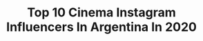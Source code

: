 ---
title: Top 10 Cinema Instagram Influencers In Argentina In 2020
description: >-
  Find top cinema Instagram influencers in Argentina in 2020. Most popular hashtags: #cuarentena #cine #photography #photo.
platform: Instagram
profiles:
  - username: "fiosargenti"
    fullname: >-
      Fio Sargenti
    location: "Argentina"
    followers: 54585
    engagement: 405
    commentsToLikes: 0.046448
    id: ck139i2g9lev90i19fe0ofheb
    verified: true
    hashtags: "#esunatrampa, #oscars, #hoytrasnoche, #casio"
  - username: "alexispuig"
    fullname: >-
      Alexis Puig
    location: "Argentina"
    followers: 34896
    engagement: 168
    commentsToLikes: 0.090316
    id: ck1353kxwzixq0i19pgoji42f
    verified: false
    hashtags: "#dracula, #christopherlee, #quedateencasa, #stevenspielberg"
  - username: "bangalter_cosplay"
    fullname: >-
      Sabrina  Bangalter
    location: "Argentina"
    followers: 9981
    engagement: 728
    commentsToLikes: 0.030721
    id: ck0u7r1fk5l3q0i19wxnsi680
    verified: false
    hashtags: "#elbromas, #instavideo, #galgadotfan, #instadaily"
  - username: "premiosfenix"
    fullname: >-
      Premios Fénix
    location: "Argentina"
    followers: 18167
    engagement: 211
    commentsToLikes: 0.052263
    id: ck5zo6kg8pvhq0i14xx4sw6b2
    verified: false
    hashtags: "#noalautogolpe, #premiosf, #colombia, #cdmx"
  - username: "maiaschwarz_ok"
    fullname: >-
      Maia Schwarz🪐
    location: "Argentina"
    followers: 56760
    engagement: 2674
    commentsToLikes: 0.012516
    id: ck5c67gu24vtr0i11vjoudsdw
    verified: false
    hashtags: "#2020, #blancoynegro, #primavera, #curly"
  - username: "dobledebruce"
    fullname: >-
      𝗕𝗿𝘂𝗰𝗲 𝗪𝗶𝗹𝗹𝗶𝘀     𝑫𝒐𝒖𝒃𝒍𝒆
    location: "Argentina"
    followers: 321935
    engagement: 380
    commentsToLikes: 0.022553
    id: ck0w0dsr4dopt0i19xdqqibgn
    verified: true
    hashtags: "#ataque77, #people, #repost, #eternity"
  - username: "maxighione"
    fullname: >-
      Maxi Ghione
    location: "Argentina"
    followers: 67746
    engagement: 178
    commentsToLikes: 0.093305
    id: ck6tihprf0ql70j71x41hg7c3
    verified: true
    hashtags: "#respeto, #amigos, #nosalgas, #josecarbajal"
  - username: "daniflombaum"
    fullname: >-
      FLOMBAUM
    location: "Argentina"
    followers: 116119
    engagement: 730
    commentsToLikes: 0.012945
    id: ck134rx8zxwim0i19fr94j20z
    verified: false
    hashtags: "#quotes, #megustaelarte, #mic, #morocha"
  - username: "santiracca"
    fullname: >-
      Santiago Racca
    location: "Argentina"
    followers: 9576
    engagement: 518
    commentsToLikes: 0.091664
    id: ck6030a0rkax20i14kkwf2lym
    verified: false
    hashtags: "#cinema, #art, #iconicartistmagazine, #cine"
  - username: "nicolas_lanfranco"
    fullname: >-
      ɴɪᴄᴏʟᴀs ʟᴀɴғʀᴀɴᴄᴏ
    location: "Argentina"
    followers: 7352
    engagement: 457
    commentsToLikes: 0.075651
    id: ck6ueprzdsdfz0j71fqfj4aje
    verified: false
    hashtags: "#music, #color, #beauty, #makeportraits"
---